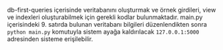 db-first-queries içerisinde veritabanını oluşturmak ve örnek girdileri, view ve indexleri oluşturabilmek için gerekli kodlar bulunmaktadır.
main.py içerisindeki 9. satırda bulunan veritabanı bilgileri düzenlendikten sonra `python main.py` komutuyla sistem ayağa kaldırılacak `127.0.0.1:5000` adresinden sisteme erişilebilir.
